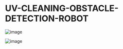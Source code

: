# UV-CLEANING-OBSTACLE-DETECTION-ROBOT

![image](https://github.com/yash379/UV-CLEANING-OBSTACLE-DETECTION-ROBOT/assets/66986901/3983da9d-9425-48ee-9942-fbb9da8973c7)


![image](https://github.com/yash379/UV-CLEANING-OBSTACLE-DETECTION-ROBOT/assets/66986901/8ec72efd-7fa4-44f1-8867-e55f08dc5b5b)

